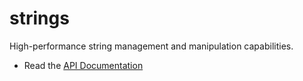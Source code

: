 strings
=======

High-performance string management and manipulation capabilities.

  * Read the [API Documentation](http://godoc.org/github.com/stretchrcom/stew/strings)
  